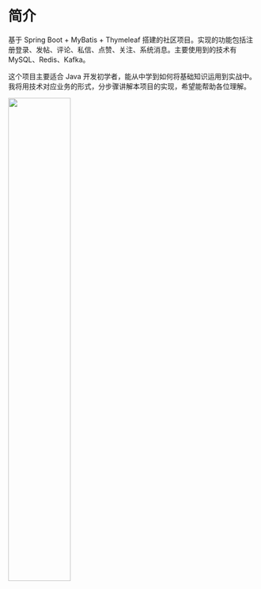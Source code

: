 # 简介

基于 Spring Boot + MyBatis + Thymeleaf 搭建的社区项目。实现的功能包括注册登录、发帖、评论、私信、点赞、关注、系统消息。主要使用到的技术有 MySQL、Redis、Kafka。

这个项目主要适合 Java 开发初学者，能从中学到如何将基础知识运用到实战中。我将用技术对应业务的形式，分步骤讲解本项目的实现，希望能帮助各位理解。

<img src="/community/pic/pic1.png" width="50%">
